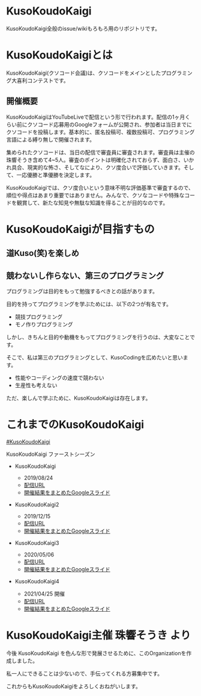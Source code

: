 # KusoKoudoKaigi
KusoKoudoKaigi全般のissue/wikiもろもろ用のリポジトリです。

# KusoKoudoKaigiとは
KusoKoudoKaigi(クソコード会議)は、クソコードをメインとしたプログラミング大喜利コンテストです。

## 開催概要
KusoKoudoKaigiはYouTubeLiveで配信という形で行われます。配信の1ヶ月くらい前にクソコード応募用のGoogleフォームが公開され、参加者は当日までにクソコードを投稿します。基本的に、匿名投稿可、複数投稿可、プログラミング言語による縛り無しで開催されます。

集められたクソコードは、当日の配信で審査員に審査されます。審査員は主催の珠響そうき含めて4~5人。審査のポイントは明確化されておらず、面白さ、いかれ具合、現実的な怖さ、そしてなにより、クソ度合いで評価していきます。そして、一応優勝と準優勝を決定します。

KusoKoudoKaigiでは、クソ度合いという意味不明な評価基準で審査するので、順位や得点はあまり重要ではありません。みんなで、クソなコードや特殊なコードを観賞して、新たな知見や無駄な知識を得ることが目的なのです。

# KusoKoudoKaigiが目指すもの
## 道Kuso(笑)を楽しめ
## 競わないし作らない、第三のプログラミング
プログラミングは目的をもって勉強するべきとの話があります。

目的を持ってプログラミングを学ぶためには、以下の2つが有名です。
- 競技プログラミング
- モノ作りプログラミング

しかし、きちんと目的や動機をもってプログラミングを行うのは、大変なことです。

そこで、私は第三のプログラミングとして、KusoCodingを広めたいと思います。

- 性能やコーディングの速度で競わない
- 生産性も考えない

ただ、楽しんで学ぶために、KusoKoudoKaigiは存在します。

# これまでのKusoKoudoKaigi
[#KusoKoudoKaigi](https://www.youtube.com/hashtag/kusokoudokaigi)

KusoKoudoKaigi ファーストシーズン
- KusoKoudoKaigi
  - 2019/08/24
  - [配信URL](https://youtu.be/1iKvl0SF-VY)
  - [開催結果をまとめたGoogleスライド](https://docs.google.com/presentation/d/e/2PACX-1vQPevEC7GUd1Jm0ad38JjnBswc4VUxi2FlIqguyNPP5jSS23CSeaNgDPm3Oi6i0wMlOFYg30s4yoSvt/pub)

- KusoKoudoKaigi2
  - 2019/12/15
  - [配信URL](https://youtu.be/-APbq3ppUXU)
  - [開催結果をまとめたGoogleスライド](https://docs.google.com/presentation/d/e/2PACX-1vTQ-6FD6TNHygw4ayXDaTX8pwz7ik_LwtlFJJ8tx5JqBZnmEBGPZoeRE0iLMtUCo7T95CJLOhn4BAIu/pub)

- KusoKoudoKaigi3
  - 2020/05/06
  - [配信URL](https://youtu.be/6x9_h0c-sDI)
  - [開催結果をまとめたGoogleスライド](https://docs.google.com/presentation/d/e/2PACX-1vQ2MHOgy7qQrQHQ1kkZ5v1kIaZnBagTgN5HbAZvaC2HSVdzzxPcd8NvUOUev_fIx6GRYW7HXPwEir8o/pub)

- KusoKoudoKaigi4
  - 2021/04/25 開催
  - [配信URL](https://youtu.be/WhXQvch3cXU)
  - [開催結果をまとめたGoogleスライド](https://docs.google.com/presentation/d/e/2PACX-1vRREHyQrMcBlFiKcPfjUsKgyMs9asHTOBIjmQxPsIDrXywASEhtHxsOb11y0bcEIw7uhxoKtWSiehld/pub)

# KusoKoudoKaigi主催 珠響そうき より
今後 KusoKoudoKaigi を色んな形で発展させるために、このOrganizationを作成しました。

私一人にできることは少ないので、手伝ってくれる方募集中です。

これからもKusoKoudoKaigiをよろしくおねがいします。
